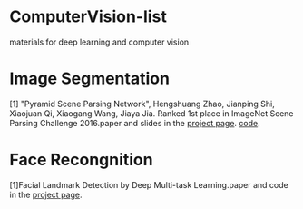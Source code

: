# ComputerVision-list
materials for deep learning and computer vision

# Image Segmentation
[1] "Pyramid Scene Parsing Network", Hengshuang Zhao, Jianping Shi, Xiaojuan Qi, Xiaogang Wang, Jiaya Jia.
Ranked 1st place in ImageNet Scene Parsing Challenge 2016.paper and slides in the [project page](http://www.cse.cuhk.edu.hk/~hszhao/projects/pspnet/index.html). [code](http://www.cse.cuhk.edu.hk/~hszhao/projects/pspnet/index.html).

# Face Recongnition
[1]Facial Landmark Detection by Deep Multi-task Learning.paper and code in the [project page]( http://mmlab.ie.cuhk.edu.hk/projects/TCDCN.html).
